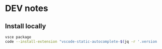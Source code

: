 # DEV notes

## Install locally

```bash
vsce package
code --install-extension "vscode-static-autocomplete-$(jq -r '.version' package.json).vsix"
```